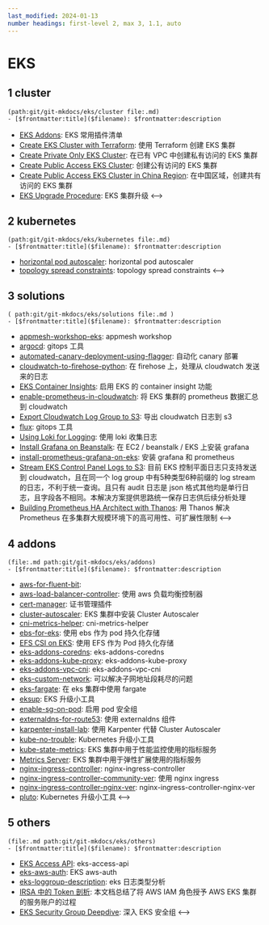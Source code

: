 ```yaml
---
last_modified: 2024-01-13
number headings: first-level 2, max 3, 1.1, auto
---
```


# EKS
## 1 cluster 
```expander
(path:git/git-mkdocs/eks/cluster file:.md)
- [$frontmatter:title]($filename): $frontmatter:description
```
- [EKS Addons](eks-cluster-addons-list): EKS 常用插件清单
- [Create EKS Cluster with Terraform](eks-cluster-with-terraform): 使用 Terraform 创建 EKS 集群
- [Create Private Only EKS Cluster](eks-private-access-cluster): 在已有 VPC 中创建私有访问的 EKS 集群
- [Create Public Access EKS Cluster](eks-public-access-cluster): 创建公有访问的 EKS 集群
- [Create Public Access EKS Cluster in China Region](eks-public-access-cluster-in-china-region): 在中国区域，创建共有访问的 EKS 集群
- [EKS Upgrade Procedure](eks-upgrade-procedure): EKS 集群升级
<-->

## 2 kubernetes
```expander
(path:git/git-mkdocs/eks/kubernetes file:.md)
- [$frontmatter:title]($filename): $frontmatter:description
```
- [horizontal pod autoscaler](k8s-hpa-horizontal-pod-autoscaler): horizontal pod autoscaler
- [topology spread constraints](k8s-topology-spread-constraints): topology spread constraints
<-->

## 3 solutions
```expander
( path:git/git-mkdocs/eks/solutions file:.md )
- [$frontmatter:title]($filename): $frontmatter:description
```
- [appmesh-workshop-eks](appmesh-workshop-eks): appmesh workshop
- [argocd](argocd-lab): gitops 工具
- [automated-canary-deployment-using-flagger](automated-canary-deployment-using-flagger): 自动化 canary 部署
- [cloudwatch-to-firehose-python](cloudwatch-to-firehose-python): 在 firehose 上，处理从 cloudwatch 发送来的日志
- [EKS Container Insights](eks-container-insights): 启用 EKS 的 container insight 功能
- [enable-prometheus-in-cloudwatch](enable-prometheus-in-cloudwatch): 将 EKS 集群的 prometheus 数据汇总到 cloudwatch
- [Export Cloudwatch Log Group to S3](export-cloudwatch-log-group-to-s3): 导出 cloudwatch 日志到 s3
- [flux](flux-lab): gitops 工具
- [Using Loki for Logging](grafana-loki): 使用 loki 收集日志
- [Install Grafana on Beanstalk](install-grafana-on-beanstalk): 在 EC2 / beanstalk / EKS 上安装 grafana 
- [install-prometheus-grafana-on-eks](install-prometheus-grafana): 安装 grafana 和 prometheus
- [Stream EKS Control Panel Logs to S3](stream-k8s-control-panel-logs-to-s3): 目前 EKS 控制平面日志只支持发送到 cloudwatch，且在同一个 log group 中有5种类型6种前缀的 log stream 的日志，不利于统一查询。且只有 audit 日志是 json 格式其他均是单行日志，且字段各不相同。本解决方案提供思路统一保存日志供后续分析处理
- [Building Prometheus HA Architect with Thanos](TC-prometheus-ha-architect-with-thanos): 用 Thanos 解决 Prometheus 在多集群大规模环境下的高可用性、可扩展性限制
<-->

## 4 addons 
```expander
(file:.md path:git/git-mkdocs/eks/addons) 
- [$frontmatter:title]($filename): $frontmatter:description
```
- [aws-for-fluent-bit](aws-for-fluent-bit): 
- [aws-load-balancer-controller](aws-load-balancer-controller): 使用 aws 负载均衡控制器
- [cert-manager](cert-manager): 证书管理插件
- [cluster-autoscaler](cluster-autoscaler): EKS 集群中安装 Cluster Autoscaler
- [cni-metrics-helper](cni-metrics-helper): cni-metrics-helper
- [ebs-for-eks](ebs-for-eks): 使用 ebs 作为 pod 持久化存储 
- [EFS CSI on EKS](efs-csi): 使用 EFS 作为 Pod 持久化存储
- [eks-addons-coredns](eks-addons-coredns): eks-addons-coredns
- [eks-addons-kube-proxy](eks-addons-kube-proxy): eks-addons-kube-proxy
- [eks-addons-vpc-cni](eks-addons-vpc-cni): eks-addons-vpc-cni
- [eks-custom-network](solutions/network/eks-custom-network.md): 可以解决子网地址段耗尽的问题
- [eks-fargate](solutions/compute/eks-fargate-lab.md): 在 eks 集群中使用 fargate
- [eksup](eksup): EKS 升级小工具
- [enable-sg-on-pod](solutions/network/enable-sg-on-pod.md): 启用 pod 安全组
- [externaldns-for-route53](externaldns-for-route53): 使用 externaldns 组件
- [karpenter-install-lab](addons/karpenter-lab.md): 使用 Karpenter 代替 Cluster Autoscaler
- [kube-no-trouble](kube-no-trouble): Kubernetes 升级小工具
- [kube-state-metrics](kube-state-metrics): EKS 集群中用于性能监控使用的指标服务
- [Metrics Server](metrics-server): EKS 集群中用于弹性扩展使用的指标服务
- [nginx-ingress-controller](nginx-ingress-controller): nginx-ingress-controller
- [nginx-ingress-controller-community-ver](nginx-ingress-controller-community-ver): 使用 nginx ingress
- [nginx-ingress-controller-nginx-ver](nginx-ingress-controller-nginx-ver): nginx-ingress-controller-nginx-ver
- [pluto](pluto): Kubernetes 升级小工具
<-->

## 5 others
```expander
(file:.md path:git/git-mkdocs/eks/others) 
- [$frontmatter:title]($filename): $frontmatter:description
```
- [EKS Access API](solutions/security/eks-access-api.md): eks-access-api
- [eks-aws-auth](solutions/security/eks-aws-auth.md): EKS aws-auth
- [eks-loggroup-description](solutions/logging/eks-loggroup-description.md): eks 日志类型分析
- [IRSA 中的 Token 剖析](solutions/security/TC-eks-irsa-token-deep-dive-lab.md): 本文档总结了将 AWS IAM 角色授予 AWS EKS 集群的服务账户的过程
- [EKS Security Group Deepdive](solutions/network/TC-security-group-for-eks-deepdive.md): 深入 EKS 安全组
<-->



